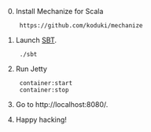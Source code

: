 0. Install Mechanize for Scala

        https://github.com/koduki/mechanize

1. Launch [SBT](http://code.google.com/p/simple-build-tool).

        ./sbt

2. Run Jetty

        container:start
        container:stop 

3. Go to http://localhost:8080/.


5. Happy hacking!


